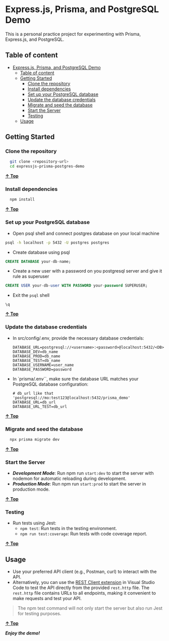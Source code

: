 # Express.js, Prisma, and PostgreSQL Demo

This is a personal practice project for experimenting with Prisma, Express.js, and PostgreSQL.

## Table of content

<!-- TOC -->

- [Express.js, Prisma, and PostgreSQL Demo](#expressjs-prisma-and-postgresql-demo)
  - [Table of content](#table-of-content)
  - [Getting Started](#getting-started)
    - [Clone the repository](#clone-the-repository)
    - [Install dependencies](#install-dependencies)
    - [Set up your PostgreSQL database](#set-up-your-postgresql-database)
    - [Update the database credentials](#update-the-database-credentials)
    - [Migrate and seed the database](#migrate-and-seed-the-database)
    - [Start the Server](#start-the-server)
    - [Testing](#testing)
  - [Usage](#usage)

<!-- /TOC -->

## Getting Started

### Clone the repository

```bash
  git clone <repository-url>
  cd expressjs-prisma-postgres-demo
```

**[&uarr; Top](#expressjs-prisma-and-postgresql-demo)**

### Install dependencies

```bash
  npm install
```

**[&uarr; Top](#expressjs-prisma-and-postgresql-demo)**

### Set up your PostgreSQL database

- Open psql shell and connect postgres database on your local machine

```bash
psql -h localhost -p 5432 -U postgres postgres
```

- Create database using psql

```sql
CREATE DATABASE your-db-name;

```

- Create a new user with a password on you postgresql server and give it rule as superuser

```sql
CREATE USER your-db-user WITH PASSWORD your-password SUPERUSER;
```

- Exit the `psql` shell

```psql
\q
```

**[&uarr; Top](#expressjs-prisma-and-postgresql-demo)**

### Update the database credentials

- In src/config/.env, provide the necessary database credentials:

  ```env
  DATABASE_URL=postgresql://<username>:<password>@localhost:5432/<DB>
  DATABASE_DEV=db_name
  DATABASE_PROD=db_name
  DATABASE_TEST=db_name
  DATABASE_USERNAME=user_name
  DATABASE_PASSWORD=password
  ```

- In `prisma/.env``, make sure the database URL matches your PostgreSQL database configuration:

  ```env
  # db_url like that 'postgresql://mo:test123@localhost:5432/prisma_demo'
  DATABASE_URL=db_url
  DATABASE_URL_TEST=db_url
  ```

**[&uarr; Top](#expressjs-prisma-and-postgresql-demo)**

### Migrate and seed the database

```bash
  npx prisma migrate dev
```

**[&uarr; Top](#expressjs-prisma-and-postgresql-demo)**

### Start the Server

- **_Development Mode_**: Run npm run `start:dev` to start the server with nodemon for automatic reloading during development.
- **_Production Mode_**: Run npm run `start:prod` to start the server in production mode.

**[&uarr; Top](#expressjs-prisma-and-postgresql-demo)**

### Testing

- Run tests using Jest:
  - `npm test`: Run tests in the testing environment.
  - `npm run test:coverage`: Run tests with code coverage report.

**[&uarr; Top](#expressjs-prisma-and-postgresql-demo)**

## Usage

- Use your preferred API client (e.g., Postman, curl) to interact with the API.
- Alternatively, you can use the [REST Client extension](https://marketplace.visualstudio.com/items?itemName=humao.rest-client) in Visual Studio Code to test the API directly from the provided `rest.http` file. The `rest.http` file contains URLs to all endpoints, making it convenient to make requests and test your API.

> The npm test command will not only start the server but also run Jest for testing purposes.

**[&uarr; Top](#expressjs-prisma-and-postgresql-demo)**

**_Enjoy the demo!_**
